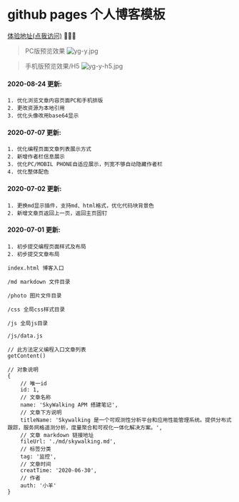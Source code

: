 # github pages 个人博客模板

[体验地址(点我访问)](https://yg-y.github.io) 🚀🚀🚀

> PC版预览效果
![yg-y.jpg](http://ww1.sinaimg.cn/large/a760927bgy1ggskeaxlz2j214b1stk1r.jpg)

> 手机版预览效果/H5
![yg-y-h5.jpg](http://ww1.sinaimg.cn/large/a760927bgy1ggskgtqx3mj21gi0tjthp.jpg)

#### 2020-08-24 更新:
```
1. 优化浏览文章内容页面PC和手机排版
2. 更改资源为本地引用
3. 优化头像改用base64显示
```

#### 2020-07-07 更新:
```
1. 优化编程页面文章列表展示方式
2. 新增作者栏信息展示
3. 优化PC/MOBIL PHONE自适应展示，列宽不够自动隐藏作者栏
4. 优化整体配色
```

#### 2020-07-02 更新:
```
1. 更换md显示插件，支持md、html格式，优化代码块背景色
2. 新增文章页返回上一页，返回主页固钉
```

#### 2020-07-01 更新:
```
1. 初步提交编程页面样式及布局
2. 初步提交文章布局
```

`index.html 博客入口`

`/md markdown 文件目录`

`/photo 图片文件目录`

`/css 全局css样式目录`

`/js 全局js目录`

```
/js/data.js

// 此方法定义编程入口文章列表
getContent()

// 对象说明
{
    // 唯一id
    id: 1,
    // 文章名称
    name: 'SkyWalking APM 搭建笔记',
    // 文章下方说明
    titleName: 'Skywalking 是一个可观测性分析平台和应用性能管理系统。提供分布式跟踪，服务网格遥测分析，度量聚合和可视化一体化解决方案。',
    // 文章 markdown 链接地址
    fileUrl: './md/skywalking.md',
    // 标签分类
    tag: '监控',
    // 文章时间
    creatTime: '2020-06-30',
    // 作者
    auth: '小羊'
}
```